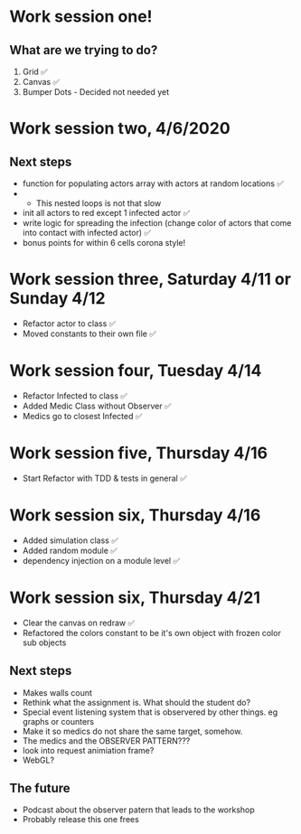 # Work session one!
## What are we trying to do?

1. Grid ✅
1. Canvas ✅
1. Bumper Dots - Decided not needed yet

# Work session two, 4/6/2020
## Next steps 

* function for populating actors array with actors at random locations ✅
* * This nested loops is not that slow
* init all actors to red except 1 infected actor ✅
* write logic for spreading the infection (change color of actors that come into contact with infected actor) ✅
* bonus points for within 6 cells corona style!

# Work session three, Saturday 4/11 or Sunday 4/12

* Refactor actor to class ✅
* Moved constants to their own file ✅

# Work session four, Tuesday 4/14

* Refactor Infected to class ✅
* Added Medic Class without Observer ✅
* Medics go to closest Infected ✅

# Work session five, Thursday 4/16
* Start Refactor with TDD & tests in general ✅

# Work session six, Thursday 4/16
* Added simulation class ✅
* Added random module ✅
* dependency injection on a module level ✅

# Work session six, Thursday 4/21
* Clear the canvas on redraw ✅
* Refactored the colors constant to be it's own object with frozen color sub objects

## Next steps
* Makes walls count
* Rethink what the assignment is. What should the student do?
* Special event listening system that is observered by other things. eg graphs or counters 
* Make it so medics do not share the same target, somehow.
* The medics and the OBSERVER PATTERN???
* look into request animiation frame?
* WebGL?

## The future
* Podcast about the observer patern that leads to the workshop
* Probably release this one frees
